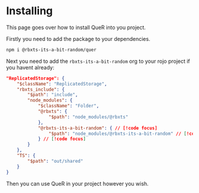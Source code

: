 # Installing

This page goes over how to install QueR into you project.

Firstly you need to add the package to your dependencies.
```bash
npm i @rbxts-its-a-bit-random/quer
```

Next you need to add the `rbxts-its-a-bit-random` org to your rojo project if you havent already:

```json [default.project.json]
"ReplicatedStorage": {
    "$className": "ReplicatedStorage",
	"rbxts_include": {
		"$path": "include",
		"node_modules": {
			"$className": "Folder",
			"@rbxts": {
				"$path": "node_modules/@rbxts"
			},
            "@rbxts-its-a-bit-random": { // [!code focus]
                "$path": "node_modules/@rbxts-its-a-bit-random" // [!code focus]
            } // [!code focus]
		}
	},
	"TS": {
		"$path": "out/shared"
	}
}
```

Then you can use QueR in your project however you wish.
